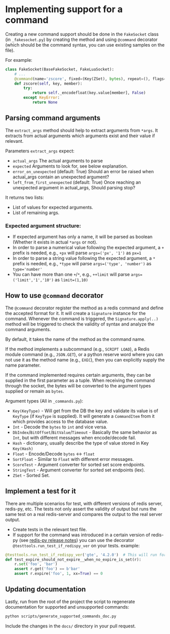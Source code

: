 # Implementing support for a command

Creating a new command support should be done in the `FakeSocket` class (in `_fakesocket.py`) by creating the method
and using `@command` decorator (which should be the command syntax, you can use existing samples on the file).

For example:

```python
class FakeSocket(BaseFakeSocket, FakeLuaSocket):
    # ...
    @command(name='zscore', fixed=(Key(ZSet), bytes), repeat=(), flags=[])
    def zscore(self, key, member):
        try:
            return self._encodefloat(key.value[member], False)
        except KeyError:
            return None
```

## Parsing command arguments

The `extract_args` method should help to extract arguments from `*args`.
It extracts from actual arguments which arguments exist and their value if relevant.

Parameters `extract_args` expect:

- `actual_args`
  The actual arguments to parse
- `expected`
  Arguments to look for, see below explanation.
- `error_on_unexpected` (default: True)
  Should an error be raised when actual_args contain an unexpected argument?
- `left_from_first_unexpected` (default: True)
  Once reaching an unexpected argument in actual_args,
  Should parsing stop?

It returns two lists:

- List of values for expected arguments.
- List of remaining args.

### Expected argument structure:

- If expected argument has only a name, it will be parsed as boolean
  (Whether it exists in actual `*args` or not).
- In order to parse a numerical value following the expected argument,
  a `+` prefix is needed, e.g., `+px` will parse `args=('px', '1')` as `px=1`
- In order to parse a string value following the expected argument,
  a `*` prefix is needed, e.g., `*type` will parse `args=('type', 'number')` as `type='number'`
- You can have more than one `+`/`*`, e.g., `++limit` will parse `args=('limit','1','10')`
  as `limit=(1,10)`

## How to use `@command` decorator

The `@command` decorator register the method as a redis command and define the accepted format for it.
It will create a `Signature` instance for the command. Whenever the command is triggered, the `Signature.apply(..)`
method will be triggered to check the validity of syntax and analyze the command arguments.

By default, it takes the name of the method as the command name.

If the method implements a subcommand (e.g., `SCRIPT LOAD`), a Redis module command (e.g., `JSON.GET`),
or a python reserve word where you can not use it as the method name (e.g., `EXEC`), then you can explicitly supply
the name parameter.

If the command implemented requires certain arguments, they can be supplied in the first parameter as a tuple.
When receiving the command through the socket, the bytes will be converted to the argument types
supplied or remain as `bytes`.

Argument types (All in `_commands.py`):

- `Key(KeyType)` - Will get from the DB the key and validate its value is of `KeyType` (if `KeyType` is supplied).
  It will generate a `CommandItem` from it which provides access to the database value.
- `Int` - Decode the `bytes` to `int` and vice versa.
- `DbIndex`/`BitOffset`/`BitValue`/`Timeout` - Basically the same behavior as `Int`, but with different messages when
  encode/decode fail.
- `Hash` - dictionary, usually describe the type of value stored in Key `Key(Hash)`
- `Float` - Encode/Decode `bytes` <-> `float`
- `SortFloat` - Similar to `Float` with different error messages.
- `ScoreTest` - Argument converter for sorted set score endpoints.
- `StringTest` - Argument converter for sorted set endpoints (lex).
- `ZSet` - Sorted Set.

## Implement a test for it

There are multiple scenarios for test, with different versions of redis server, redis-py, etc.
The tests not only assert the validity of output but runs the same test on a real redis-server and compares the output
to the real server output.

- Create tests in the relevant test file.
- If support for the command was introduced in a certain version of redis-py
  (see [redis-py release notes](https://github.com/redis/redis-py/releases/tag/v4.3.4)) you can use the
  decorator `@testtools.run_test_if_redispy_ver` on your tests. example:

```python
@testtools.run_test_if_redispy_ver('gte', '4.2.0')  # This will run for redis-py 4.2.0 or above.
def test_expire_should_not_expire__when_no_expire_is_set(r):
    r.set('foo', 'bar')
    assert r.get('foo') == b'bar'
    assert r.expire('foo', 1, xx=True) == 0
```

## Updating documentation

Lastly, run from the root of the project the script to regenerate documentation for
supported and unsupported commands:

```bash
python scripts/generate_supported_commands_doc.py
```

Include the changes in the `docs/` directory in your pull request.

